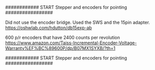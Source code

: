 ############ START Stepper and encoders for pointing #################


Did not use the encoder bridge.  Used the SWS and the 15pin adapter.
https://oshwlab.com/hdutton/db15exp-ab

600 p/r encoders that have 2400 counts per revolution
https://www.amazon.com/Taiss-Incremental-Encoder-Voltage-Warranty%EF%BC%89600P/dp/B07MX1SYXB/?th=1




############ START Stepper and encoders for pointing #################